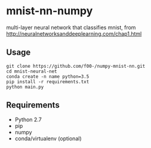 # mnist-nn-numpy
multi-layer neural network that classifies mnist, from 
http://neuralnetworksanddeeplearning.com/chap1.html

## Usage
```
git clone https://github.com/f00-/numpy-mnist-nn.git
cd mnist-neural-net
conda create -n name python=3.5
pip install -r requirements.txt
python main.py
```

## Requirements
* Python 2.7
* pip
* numpy
* conda/virtualenv (optional)
